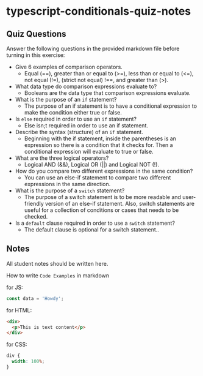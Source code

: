 # typescript-conditionals-quiz-notes

## Quiz Questions

Answer the following questions in the provided markdown file before turning in this exercise:

- Give 6 examples of comparison operators.
  - Equal (==), greater than or equal to (>=), less than or equal to (<=), not equal (!=), (strict not equal) !==, and greater than (>).
- What data type do comparison expressions evaluate to?
  - Booleans are the data type that comparison expressions evaluate.
- What is the purpose of an `if` statement?
  - The purpose of an if statement is to have a conditional expression to make the condition either true or false.
- Is `else` required in order to use an `if` statement?
  - Else isn;t required in order to use an if statement.
- Describe the syntax (structure) of an `if` statement.
  - Beginning with the if statement, inside the parentheses is an expression so there is a condition that it checks for. Then a conditional expression will evaluate to true or false.
- What are the three logical operators?
  - Logical AND (&&), Logical OR (||) and Logical NOT (!).
- How do you compare two different expressions in the same condition?
  - You can use an else-if statement to compare two different expressions in the same direction.
- What is the purpose of a `switch` statement?
  - The purpose of a switch statement is to be more readable and user-friendly version of an else-if statement. Also, switch statements are useful for a collection of conditions or cases that needs to be checked.
- Is a `default` clause required in order to use a `switch` statement?
  - The default clause is optional for a switch statement..

## Notes

All student notes should be written here.

How to write `Code Examples` in markdown

for JS:

```javascript
const data = 'Howdy';
```

for HTML:

```html
<div>
  <p>This is text content</p>
</div>
```

for CSS:

```css
div {
  width: 100%;
}
```
